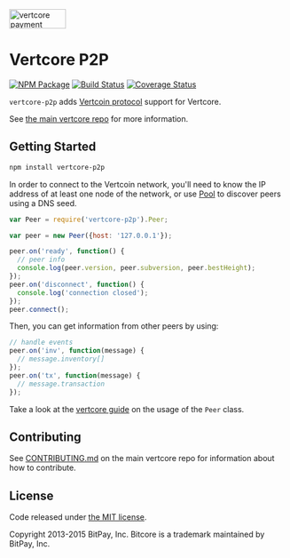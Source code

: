 <img src="http://vertcore.io/css/images/vertcore-p2p.svg" alt="vertcore payment protocol" height="35" width="102">

Vertcore P2P
=======

[![NPM Package](https://img.shields.io/npm/v/vertcore-p2p.svg?style=flat-square)](https://www.npmjs.org/package/vertcore-p2p)
[![Build Status](https://img.shields.io/travis/vertcoin-project/vertcore-p2p.svg?branch=master&style=flat-square)](https://travis-ci.org/vertcoin-project/vertcore-p2p)
[![Coverage Status](https://img.shields.io/coveralls/vertcoin-project/vertcore-p2p.svg?style=flat-square)](https://coveralls.io/r/vertcoin-project/vertcore-p2p?branch=master)

`vertcore-p2p` adds [Vertcoin protocol](https://en.bitcoin.it/wiki/Protocol_documentation) support for Vertcore.

See [the main vertcore repo](https://github.com/vertcoin-project/vertcore) for more information.

## Getting Started

```sh
npm install vertcore-p2p
```
In order to connect to the Vertcoin network, you'll need to know the IP address of at least one node of the network, or use [Pool](/docs/pool.md) to discover peers using a DNS seed.

```javascript
var Peer = require('vertcore-p2p').Peer;

var peer = new Peer({host: '127.0.0.1'});

peer.on('ready', function() {
  // peer info
  console.log(peer.version, peer.subversion, peer.bestHeight);
});
peer.on('disconnect', function() {
  console.log('connection closed');
});
peer.connect();
```

Then, you can get information from other peers by using:

```javascript
// handle events
peer.on('inv', function(message) {
  // message.inventory[]
});
peer.on('tx', function(message) {
  // message.transaction
});
```

Take a look at the [vertcore guide](http://vertcore.io/guide/peer.html) on the usage of the `Peer` class.

## Contributing

See [CONTRIBUTING.md](https://github.com/vertcoin-project/vertcore/blob/master/CONTRIBUTING.md) on the main vertcore repo for information about how to contribute.

## License

Code released under [the MIT license](https://github.com/vertcoin-project/vertcore/blob/master/LICENSE).

Copyright 2013-2015 BitPay, Inc. Bitcore is a trademark maintained by BitPay, Inc.
